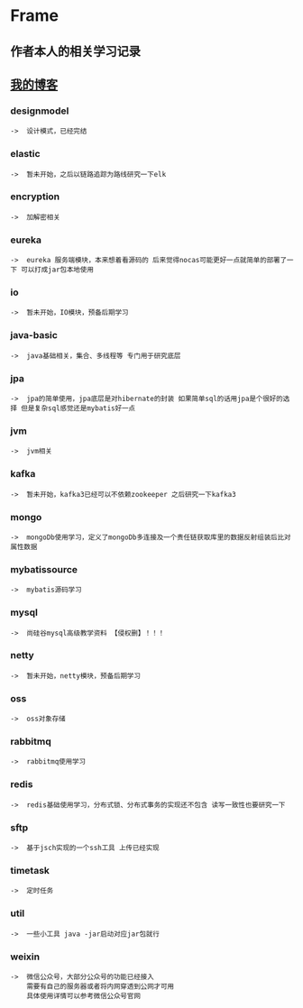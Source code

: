 # Frame

## 作者本人的相关学习记录

## [我的博客]('https://blog.csdn.net/qq_44872787')

### designmodel
    ->  设计模式，已经完结
### elastic 
    ->  暂未开始，之后以链路追踪为路线研究一下elk
### encryption 
    ->  加解密相关
### eureka 
    ->  eureka 服务端模块，本来想着看源码的 后来觉得nocas可能更好一点就简单的部署了一下 可以打成jar包本地使用
### io
    ->  暂未开始，IO模块，预备后期学习
### java-basic
    ->  java基础相关，集合、多线程等 专门用于研究底层
### jpa 
    ->  jpa的简单使用，jpa底层是对hibernate的封装 如果简单sql的话用jpa是个很好的选择 但是复杂sql感觉还是mybatis好一点
### jvm
    ->  jvm相关
### kafka 
    ->  暂未开始，kafka3已经可以不依赖zookeeper 之后研究一下kafka3
### mongo
    ->  mongoDb使用学习，定义了mongoDb多连接及一个责任链获取库里的数据反射组装后比对属性数据
### mybatissource
    ->  mybatis源码学习
### mysql
    ->  尚硅谷mysql高级教学资料 【侵权删】！！！
### netty
    ->  暂未开始，netty模块，预备后期学习
### oss 
    ->  oss对象存储
### rabbitmq
    ->  rabbitmq使用学习
### redis
    ->  redis基础使用学习，分布式锁、分布式事务的实现还不包含 读写一致性也要研究一下
### sftp
    ->  基于jsch实现的一个ssh工具 上传已经实现
### timetask
    ->  定时任务
### util
    ->  一些小工具 java -jar启动对应jar包就行
### weixin
    ->  微信公众号，大部分公众号的功能已经接入
        需要有自己的服务器或者将内网穿透到公网才可用
        具体使用详情可以参考微信公众号官网
